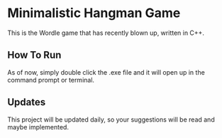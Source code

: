 # Minimalistic Hangman Game
This is the Wordle game that has recently blown up, written in C++.
## How To Run
As of now, simply double click the .exe file and it will open up in the command prompt or terminal.
## Updates
This project will be updated daily, so your suggestions will be read and maybe implemented.
